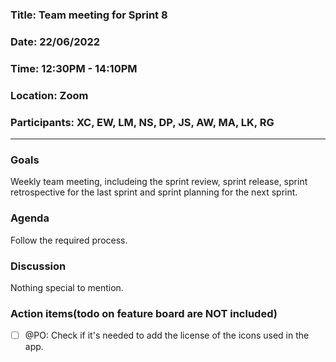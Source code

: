### Title: Team meeting for Sprint 8 
### Date: 22/06/2022  
### Time: 12:30PM - 14:10PM  
### Location: Zoom
### Participants: XC, EW, LM, NS, DP, JS, AW, MA, LK, RG

---
### Goals
Weekly team meeting, includeing the sprint review, sprint release, sprint retrospective for the last sprint and sprint planning for the next sprint. 

### Agenda
Follow the required process.


### Discussion
Nothing special to mention. 


### Action items(todo on feature board are NOT included)
- [ ] @PO: Check if it's needed to add the license of the icons used in the app.